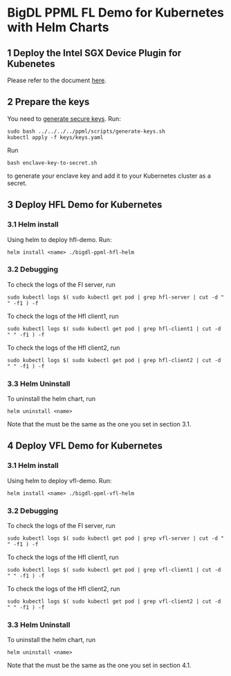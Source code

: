 # BigDL PPML FL Demo for Kubernetes with Helm Charts

## 1 Deploy the Intel SGX Device Plugin for Kubenetes

Please refer to the document [here](https://bigdl.readthedocs.io/en/latest/doc/PPML/QuickStart/deploy_intel_sgx_device_plugin_for_kubernetes.html).

## 2 Prepare the keys
You need to [generate secure keys](https://github.com/intel-analytics/BigDL/tree/main/scala/ppml/demo#prepare-the-key). Run:
```commandline
sudo bash ../../../../ppml/scripts/generate-keys.sh
kubectl apply -f keys/keys.yaml
```
Run
```
bash enclave-key-to-secret.sh
```
to generate your enclave key and add it to your Kubernetes cluster as a secret.


## 3 Deploy HFL Demo for Kubernetes

### 3.1 Helm install
Using helm to deploy hfl-demo. Run:
```commandline
helm install <name> ./bigdl-ppml-hfl-helm
```

### 3.2 Debugging
To check the logs of the Fl server, run
```commandline
sudo kubectl logs $( sudo kubectl get pod | grep hfl-server | cut -d " " -f1 ) -f
```

To check the logs of the Hfl client1, run
```commandline
sudo kubectl logs $( sudo kubectl get pod | grep hfl-client1 | cut -d " " -f1 ) -f
```

To check the logs of the Hfl client2, run
```commandline
sudo kubectl logs $( sudo kubectl get pod | grep hfl-client2 | cut -d " " -f1 ) -f
```

### 3.3 Helm Uninstall
To uninstall the helm chart, run
```commandline
helm uninstall <name>
```

Note that the <name> must be the same as the one you set in section 3.1.


## 4 Deploy VFL Demo for Kubernetes

### 3.1 Helm install
Using helm to deploy vfl-demo. Run:
```commandline
helm install <name> ./bigdl-ppml-vfl-helm
```

### 3.2 Debugging
To check the logs of the Fl server, run
```commandline
sudo kubectl logs $( sudo kubectl get pod | grep vfl-server | cut -d " " -f1 ) -f
```

To check the logs of the Hfl client1, run
```commandline
sudo kubectl logs $( sudo kubectl get pod | grep vfl-client1 | cut -d " " -f1 ) -f
```

To check the logs of the Hfl client2, run
```commandline
sudo kubectl logs $( sudo kubectl get pod | grep vfl-client2 | cut -d " " -f1 ) -f
```

### 3.3 Helm Uninstall
To uninstall the helm chart, run
```commandline
helm uninstall <name>
```

Note that the <name> must be the same as the one you set in section 4.1.
